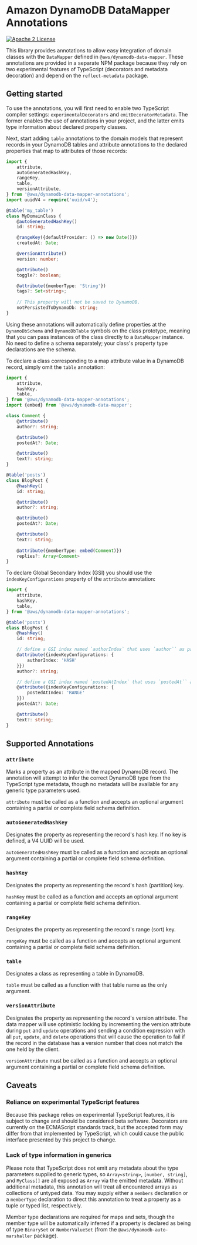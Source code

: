 # Amazon DynamoDB DataMapper Annotations

[![Apache 2 License](https://img.shields.io/github/license/awslabs/dynamodb-data-mapper-js.svg?style=flat)](http://aws.amazon.com/apache-2-0/)

This library provides annotations to allow easy integration of domain classes
with the `DataMapper` defined in `@aws/dynamodb-data-mapper`. These annotations
are provided in a separate NPM package because they rely on two experimental
features of TypeScript (decorators and metadata decoration) and depend on the
`reflect-metadata` package.

## Getting started

To use the annotations, you will first need to enable two TypeScript compiler
settings: `experimentalDecorators` and `emitDecoratorMetadata`. The former
enables the use of annotations in your project, and the latter emits type
information about declared property classes.

Next, start adding `table` annotations to the domain models that represent
records in your DynamoDB tables and attribute annotations to the declared
properties that map to attributes of those records:

```typescript
import {
    attribute,
    autoGeneratedHashKey,
    rangeKey,
    table,
    versionAttribute,
} from '@aws/dynamodb-data-mapper-annotations';
import uuidV4 = require('uuid/v4');

@table('my_table')
class MyDomainClass {
    @autoGeneratedHashKey()
    id: string;

    @rangeKey({defaultProvider: () => new Date()})
    createdAt: Date;

    @versionAttribute()
    version: number;

    @attribute()
    toggle?: boolean;

    @attribute({memberType: 'String'})
    tags?: Set<string>;
    
    // This property will not be saved to DynamoDB.
    notPersistedToDynamoDb: string;
}
```

Using these annotations will automatically define properties at the
`DynamoDbSchema` and `DynamoDbTable` symbols on the class prototype, meaning
that you can pass instances of the class directly to a `DataMapper` instance. No
need to define a schema separately; your class's property type declarations are
the schema.

To declare a class corresponding to a map attribute value in a DynamoDB record,
simply omit the `table` annotation:

```typescript
import {
    attribute, 
    hashKey,
    table,
} from '@aws/dynamodb-data-mapper-annotations';
import {embed} from '@aws/dynamodb-data-mapper';

class Comment {
    @attribute()
    author?: string;

    @attribute()
    postedAt?: Date;

    @attribute()
    text?: string;
}

@table('posts')
class BlogPost {
    @hashKey()
    id: string;

    @attribute()
    author?: string;

    @attribute()
    postedAt?: Date;

    @attribute()
    text?: string;
    
    @attribute({memberType: embed(Comment)})
    replies?: Array<Comment>
}
```

To declare Global Secondary Index (GSI) you should use the `indexKeyConfigurations` property of the `attribute` annotation:

```typescript
import {
    attribute, 
    hashKey,
    table,
} from '@aws/dynamodb-data-mapper-annotations';

@table('posts')
class BlogPost {
    @hashKey()
    id: string;

    // define a GSI index named `authorIndex` that uses `author`` as partition key
    @attribute({indexKeyConfigurations: {
        authorIndex: 'HASH'
    }})
    author?: string;

    // define a GSI index named `postedAtIndex` that uses `postedAt`` as sort key
    @attribute({indexKeyConfigurations: {
        postedAtIndex: 'RANGE'
    }})
    postedAt?: Date;

    @attribute()
    text?: string;
}
```

## Supported Annotations

### `attribute`

Marks a property as an attribute in the mapped DynamoDB record. The annotation
will attempt to infer the correct DynamoDB type from the TypeScript type
metadata, though no metadata will be available for any generic type parameters
used.

`attribute` must be called as a function and accepts an optional argument
containing a partial or complete field schema definition.

### `autoGeneratedHashKey`

Designates the property as representing the record's hash key. If no key is
defined, a V4 UUID will be used.

`autoGeneratedHashKey` must be called as a function and accepts an optional
argument containing a partial or complete field schema definition.

### `hashKey`

Designates the property as representing the record's hash (partition) key.

`hashKey` must be called as a function and accepts an optional argument
containing a partial or complete field schema definition.

### `rangeKey`

Designates the property as representing the record's range (sort) key.

`rangeKey` must be called as a function and accepts an optional argument
containing a partial or complete field schema definition.

### `table`

Designates a class as representing a table in DynamoDB.

`table` must be called as a function with that table name as the only argument.

### `versionAttribute`

Designates the property as representing the record's version attribute. The data
mapper will use optimistic locking by incrementing the version attribute during
`put` and `update` operations and sending a condition expression with all `put`,
`update`, and `delete` operations that will cause the operation to fail if the
record in the database has a version number that does not match the one held by
the client.

`versionAttribute` must be called as a function and accepts an optional argument
containing a partial or complete field schema definition.

## Caveats

### Reliance on experimental TypeScript features

Because this package relies on experimental TypeScript features, it is subject
to change and should be considered beta software. Decorators are currently on
the ECMAScript standards track, but the accepted form may differ from that
implemented by TypeScript, which could cause the public interface presented by
this project to change.

### Lack of type information in generics

Please note that TypeScript does not emit any metadata about the type parameters
supplied to generic types, so `Array<string>`, `[number, string]`, and 
`MyClass[]` are all exposed as `Array` via the emitted metadata. Without
additional metadata, this annotation will treat all encountered arrays as
collections of untyped data. You may supply either a `members` declaration or a
`memberType` declaration to direct this annotation to treat a property as a
tuple or typed list, respectively.

Member type declarations are required for maps and sets, though the member type
will be automatically inferred if a property is declared as being of type
`BinarySet` or `NumberValueSet` (from the `@aws/dynamodb-auto-marshaller`
package).
